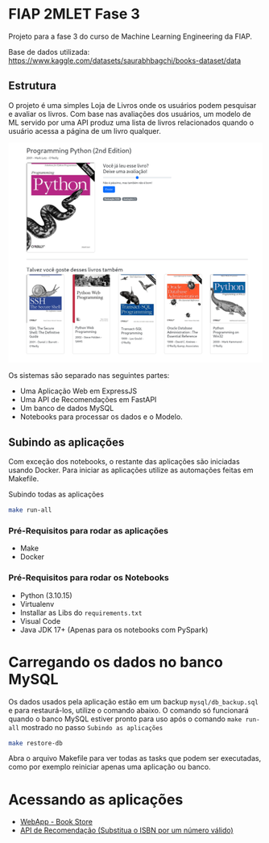 # FIAP 2MLET Fase 3
Projeto para a fase 3 do curso de Machine Learning Engineering da FIAP.

Base de dados utilizada: https://www.kaggle.com/datasets/saurabhbagchi/books-dataset/data

## Estrutura
O projeto é uma simples Loja de Livros onde os usuários podem pesquisar e avaliar os livros. Com base nas avaliações dos usuários, um modelo de ML servido por uma API produz uma lista de livros relacionados quando o usuário acessa a página de um livro qualquer. 

<img src="results/screenshoots/full-ratings-cosine/python.png" width="600px"/>

Os sistemas são separado nas seguintes partes:

- Uma Aplicação Web em ExpressJS
- Uma API de Recomendações em FastAPI
- Um banco de dados MySQL
- Notebooks para processar os dados e o Modelo.

## Subindo as aplicações
Com exceção dos notebooks, o restante das aplicações são iniciadas usando Docker. Para iniciar as aplicações utilize as automações feitas em Makefile.

Subindo todas as aplicações
```sh
make run-all
```

### Pré-Requisitos para rodar as aplicações
- Make
- Docker
### Pré-Requisitos para rodar os Notebooks
- Python (3.10.15)
- Virtualenv
- Installar as Libs do `requirements.txt`
- Visual Code
- Java JDK 17+ (Apenas para os notebooks com PySpark)


# Carregando os dados no banco MySQL
Os dados usados pela aplicação estão em um backup `mysql/db_backup.sql` e para restaurá-los, utilize o comando abaixo. O comando só funcionará quando o banco MySQL estiver pronto para uso após o comando `make run-all` mostrado no passo `Subindo as aplicações`
```sh
make restore-db
```

Abra o arquivo Makefile para ver todas as tasks que podem ser executadas, como por exemplo reiniciar apenas uma aplicação ou banco.

# Acessando as aplicações
- [WebApp - Book Store](http://localhost:3000)
- [API de Recomendação (Substitua o ISBN por um número válido)](http://localhost:8000/books/recommendation?isbn=<ISBN>&n=5) 